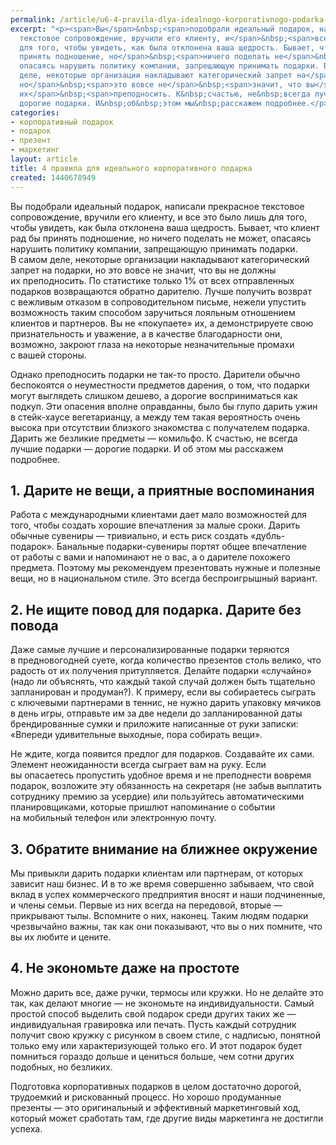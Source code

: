 ```yaml
---
permalink: /article/u6-4-pravila-dlya-idealnogo-korporativnogo-podarka
excerpt: "<p><span>Вы</span>&nbsp;<span>подобрали идеальный подарок, написали прекрасное
  текстовое сопровождение, вручили его клиенту, и</span>&nbsp;<span>все это было лишь
  для того, чтобы увидеть, как была отклонена ваша щедрость. Бывает, что клиент рад</span>&nbsp;<span>бы
  принять подношение, но</span>&nbsp;<span>ничего поделать не</span>&nbsp;<span>может,
  опасаясь нарушить политику компании, запрещающую принимать подарки. В</span>&nbsp;<span>самом
  деле, некоторые организации накладывают категорический запрет на</span>&nbsp;<span>подарки,
  но</span>&nbsp;<span>это вовсе не</span>&nbsp;<span>значит, что вы</span>&nbsp;<span>не</span>&nbsp;<span>должны
  их</span>&nbsp;<span>преподносить. К&nbsp;счастью, не&nbsp;всегда лучшие подарки&nbsp;—
  дорогие подарки. И&nbsp;об&nbsp;этом мы&nbsp;расскажем подробнее.</p>"
categories:
- корпоративный подарок
- подарок
- презент
- маркетинг
layout: article
title: 4 правила для идеального корпоративного подарка
created: 1440678949
---
```

<p><span>Вы</span>&nbsp;<span>подобрали идеальный подарок, написали прекрасное текстовое сопровождение, вручили его клиенту, и</span>&nbsp;<span>все это было лишь для того, чтобы увидеть, как была отклонена ваша щедрость. Бывает, что клиент рад</span>&nbsp;<span>бы принять подношение, но</span>&nbsp;<span>ничего поделать не</span>&nbsp;<span>может, опасаясь нарушить политику компании, запрещающую принимать подарки. В</span>&nbsp;<span>самом деле, некоторые организации накладывают категорический запрет на</span>&nbsp;<span>подарки, но</span>&nbsp;<span>это вовсе не</span>&nbsp;<span>значит, что вы</span>&nbsp;<span>не</span>&nbsp;<span>должны их</span>&nbsp;<span>преподносить. По</span>&nbsp;<span>статистике только</span>&nbsp;<span>1% от</span>&nbsp;<span>всех отправленных подарков возвращаются обратно дарителю. Лучше получить возврат с</span>&nbsp;<span>вежливым отказом в</span>&nbsp;<span>сопроводительном письме, нежели упустить возможность таким способом заручиться лояльным отношением клиентов и</span>&nbsp;<span>партнеров. Вы</span>&nbsp;<span>не</span>&nbsp;<span>«покупаете» их, а</span>&nbsp;<span>демонстрируете свою признательность и</span>&nbsp;<span>уважение, а</span>&nbsp;<span>в</span>&nbsp;<span>качестве благодарности они, возможно, закроют глаза на</span>&nbsp;<span>некоторые незначительные промахи с</span>&nbsp;<span>вашей стороны.</span></p>
<p>Однако преподносить подарки не&nbsp;так-то просто. Дарители обычно беспокоятся о&nbsp;неуместности предметов дарения, о&nbsp;том, что подарки могут выглядеть слишком дешево, а&nbsp;дорогие восприниматься как подкуп. Эти опасения вполне оправданны, было&nbsp;бы глупо дарить ужин в&nbsp;стейк-хаусе вегетарианцу, а&nbsp;между тем такая вероятность очень высока при отсутствии близкого знакомства с&nbsp;получателем подарка. Дарить&nbsp;же безликие предметы&nbsp;— комильфо. К&nbsp;счастью, не&nbsp;всегда лучшие подарки&nbsp;— дорогие подарки. И&nbsp;об&nbsp;этом мы&nbsp;расскажем подробнее.</p>
<h2>1. Дарите не&nbsp;вещи, а&nbsp;приятные воспоминания</h2>
<p>Работа с&nbsp;международными клиентами дает мало возможностей для того, чтобы создать хорошие впечатления за&nbsp;малые сроки. Дарить обычные сувениры&nbsp;— тривиально, и&nbsp;есть риск создать «дубль-подарок». Банальные подарки-сувениры портят общее впечатление от&nbsp;работы с&nbsp;вами и&nbsp;напоминают не&nbsp;о&nbsp;вас, а&nbsp;о&nbsp;дарителе похожего предмета. Поэтому мы&nbsp;рекомендуем презентовать нужные и&nbsp;полезные вещи, но&nbsp;в&nbsp;национальном стиле. Это всегда беспроигрышный вариант.</p>
<h2>2. Не ищите повод для подарка. Дарите без повода</h2>
<p>Даже самые лучшие и&nbsp;персонализированные подарки теряются в&nbsp;предновогодней суете, когда количество презентов столь велико, что радость от&nbsp;их&nbsp;получения притупляется. Делайте подарки «случайно» (надо&nbsp;ли объяснять, что каждый такой случай должен быть тщательно запланирован и&nbsp;продуман?). К&nbsp;примеру, если вы&nbsp;собираетесь сыграть с&nbsp;ключевыми партнерами в&nbsp;теннис, не&nbsp;нужно дарить упаковку мячиков в&nbsp;день игры, отправьте им&nbsp;за&nbsp;две недели до&nbsp;запланированной даты брендированные сумки и&nbsp;приложите написанные от&nbsp;руки записки: «Впереди удивительные выходные, пора собирать вещи».</p>
<p>Не&nbsp;ждите, когда появится предлог для подарков. Создавайте их&nbsp;сами. Элемент неожиданности всегда сыграет вам на&nbsp;руку. Если вы&nbsp;опасаетесь пропустить удобное время и&nbsp;не&nbsp;преподнести вовремя подарок, возложите эту обязанность на&nbsp;секретаря (не&nbsp;забыв выплатить сотруднику премию за&nbsp;усердие) или пользуйтесь автоматическими планировщиками, которые пришлют напоминание о&nbsp;событии на&nbsp;мобильный телефон или электронную почту.</p>
<h2>3. Обратите внимание на&nbsp;ближнее окружение</h2>
<p>Мы&nbsp;привыкли дарить подарки клиентам или партнерам, от&nbsp;которых зависит наш бизнес. И&nbsp;в&nbsp;то&nbsp;же время совершенно забываем, что свой вклад в&nbsp;успех коммерческого предприятия вносят и&nbsp;наши подчиненные, и&nbsp;члены семьи. Первые из&nbsp;них всегда на&nbsp;передовой, вторые&nbsp;— прикрывают тылы. Вспомните о&nbsp;них, наконец. Таким людям подарки чрезвычайно важны, так как они показывают, что вы&nbsp;о&nbsp;них помните, что вы&nbsp;их&nbsp;любите и&nbsp;цените. </p>
<h2>4. Не&nbsp;экономьте даже на&nbsp;простоте</h2>
<p>Можно дарить все, даже ручки, термосы или кружки. Но&nbsp;не&nbsp;делайте это так, как делают многие&nbsp;— не&nbsp;экономьте на&nbsp;индивидуальности. Самый простой способ выделить свой подарок среди других таких&nbsp;же&nbsp;— индивидуальная гравировка или печать. Пусть каждый сотрудник получит свою кружку с&nbsp;рисунком в&nbsp;своем стиле, с&nbsp;надписью, понятной только ему или характеризующей только его. И&nbsp;этот подарок будет помниться гораздо дольше и&nbsp;цениться больше, чем сотни других подобных, но&nbsp;безликих.</p>
<p>Подготовка корпоративных подарков в&nbsp;целом достаточно дорогой, трудоемкий и&nbsp;рискованный процесс. Но&nbsp;хорошо продуманные презенты&nbsp;— это оригинальный и&nbsp;эффективный маркетинговый ход, который может сработать там, где другие виды маркетинга не&nbsp;достигли успеха.</p>
